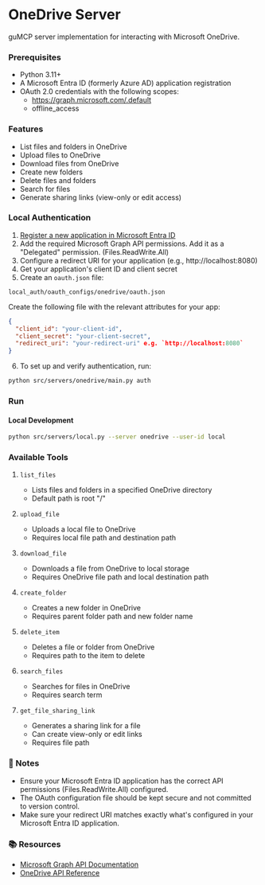 # OneDrive Server

guMCP server implementation for interacting with Microsoft OneDrive.

### Prerequisites

- Python 3.11+
- A Microsoft Entra ID (formerly Azure AD) application registration
- OAuth 2.0 credentials with the following scopes:
  - https://graph.microsoft.com/.default
  - offline_access

### Features

- List files and folders in OneDrive
- Upload files to OneDrive
- Download files from OneDrive
- Create new folders
- Delete files and folders
- Search for files
- Generate sharing links (view-only or edit access)

### Local Authentication

1. [Register a new application in Microsoft Entra ID](https://learn.microsoft.com/en-us/entra/identity-platform/quickstart-register-app?tabs=certificate%2Cexpose-a-web-api)
2. Add the required Microsoft Graph API permissions. Add it as a "Delegated" permission. (Files.ReadWrite.All)
3. Configure a redirect URI for your application (e.g., http://localhost:8080)
4. Get your application's client ID and client secret
5. Create an `oauth.json` file:

```
local_auth/oauth_configs/onedrive/oauth.json
```

Create the following file with the relevant attributes for your app:

```json
{
  "client_id": "your-client-id",
  "client_secret": "your-client-secret",
  "redirect_uri": "your-redirect-uri" e.g. `http://localhost:8080`
}
```

6. To set up and verify authentication, run:

```bash
python src/servers/onedrive/main.py auth
```

### Run

#### Local Development

```bash
python src/servers/local.py --server onedrive --user-id local
```

### Available Tools

1. `list_files`

   - Lists files and folders in a specified OneDrive directory
   - Default path is root "/"

2. `upload_file`

   - Uploads a local file to OneDrive
   - Requires local file path and destination path

3. `download_file`

   - Downloads a file from OneDrive to local storage
   - Requires OneDrive file path and local destination path

4. `create_folder`

   - Creates a new folder in OneDrive
   - Requires parent folder path and new folder name

5. `delete_item`

   - Deletes a file or folder from OneDrive
   - Requires path to the item to delete

6. `search_files`

   - Searches for files in OneDrive
   - Requires search term

7. `get_file_sharing_link`
   - Generates a sharing link for a file
   - Can create view-only or edit links
   - Requires file path

### 📎 Notes

- Ensure your Microsoft Entra ID application has the correct API permissions (Files.ReadWrite.All) configured.
- The OAuth configuration file should be kept secure and not committed to version control.
- Make sure your redirect URI matches exactly what's configured in your Microsoft Entra ID application.

### 📚 Resources

- [Microsoft Graph API Documentation](https://learn.microsoft.com/en-us/graph/overview)
- [OneDrive API Reference](https://learn.microsoft.com/en-us/onedrive/developer/rest-api/)
